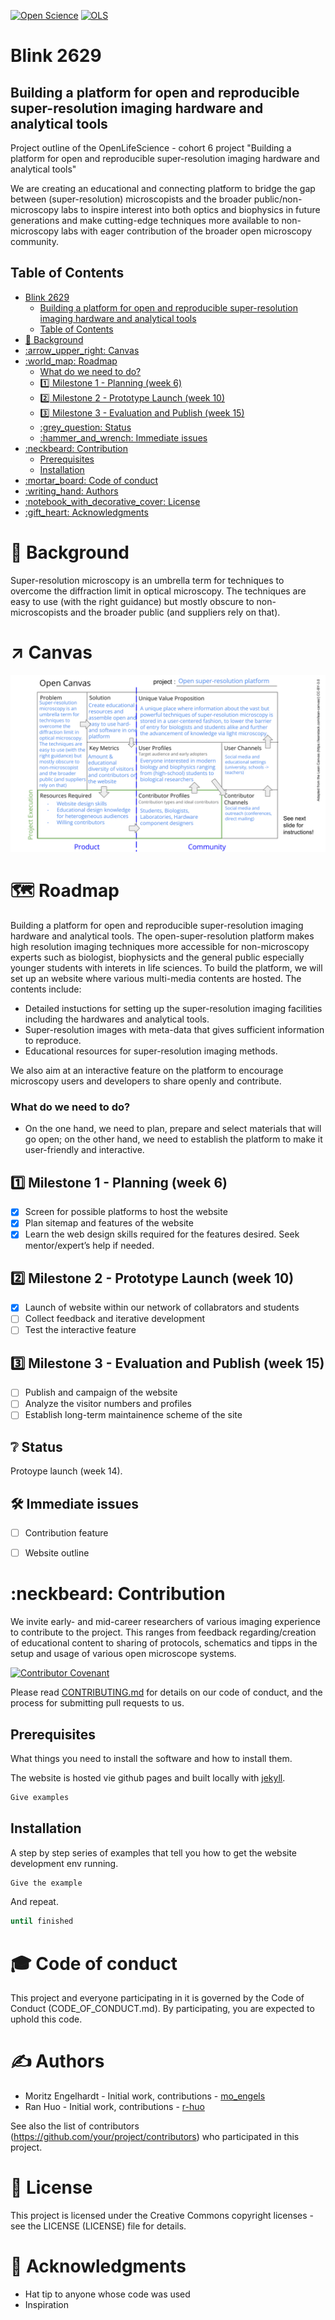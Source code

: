 [![Open Science](https://img.shields.io/badge/-Open%20Science-brightgreen)](https://openscience.org)
[![OLS](https://img.shields.io/badge/-OLS-lightgrey)](https://openlifesci.org/)


# Blink 2629
## Building a platform for open and reproducible super-resolution imaging hardware and analytical tools
Project outline of the OpenLifeScience - cohort 6 project "Building a platform for open and reproducible super-resolution imaging hardware and analytical tools" 

We are creating an educational and connecting platform to bridge the gap between (super-resolution) microscopists and the broader public/non-microscopy labs to inspire interest into both optics and biophysics in future generations and make cutting-edge techniques more available to non-microscopy labs with eager contribution of the broader open microscopy community.

## Table of Contents
- [Blink 2629](#blink-2629)
  - [Building a platform for open and reproducible super-resolution imaging hardware and analytical tools](#building-a-platform-for-open-and-reproducible-super-resolution-imaging-hardware-and-analytical-tools)
  - [Table of Contents](#table-of-contents)
- [:bookmark: Background](#bookmark-background)
- [:arrow\_upper\_right: Canvas](#arrow_upper_right-canvas)
- [:world\_map: Roadmap](#world_map-roadmap)
    - [What do we need to do?](#what-do-we-need-to-do)
  - [:one: Milestone 1 - Planning (week 6)](#one-milestone-1---planning-week-6)
  - [:two: Milestone 2 - Prototype Launch (week 10)](#two-milestone-2---prototype-launch-week-10)
  - [:three: Milestone 3 - Evaluation and Publish (week 15)](#three-milestone-3---evaluation-and-publish-week-15)
  - [:grey\_question: Status](#grey_question-status)
  - [:hammer\_and\_wrench: Immediate issues](#hammer_and_wrench-immediate-issues)
- [:neckbeard: Contribution](#neckbeard-contribution)
  - [Prerequisites](#prerequisites)
  - [Installation](#installation)
- [:mortar\_board: Code of conduct](#mortar_board-code-of-conduct)
- [:writing\_hand: Authors](#writing_hand-authors)
- [:notebook\_with\_decorative\_cover: License](#notebook_with_decorative_cover-license)
- [:gift\_heart: Acknowledgments](#gift_heart-acknowledgments)


# :bookmark: Background

Super-resolution microscopy is an umbrella term for techniques to overcome the diffraction limit in optical microscopy. The techniques are easy to use (with the right guidance) but mostly obscure to non-microscopists and the broader public (and suppliers rely on that).  


# :arrow_upper_right: Canvas
![Open canvas](_resources/canvas.png)


# :world_map: Roadmap

Building a platform for open and reproducible super-resolution imaging hardware and analytical tools. The open-super-resolution platform makes high resolution imaging techniques more accessible for non-microscopy experts such as biologist, biophysicts and the general public especially younger students with interets in life sciences.
To build the platform, we will set up an website where various multi-media contents are hosted. The contents include:

- Detailed instuctions for setting up the super-resolution imaging facilities including the hardwares and analytical tools.
- Super-resolution images with meta-data that gives sufficient information to reproduce.
- Educational resources for super-resolution imaging methods.

We also aim at an interactive feature on the platform to encourage microscopy users and developers to share openly and contribute.

### What do we need to do?
- On the one hand, we need to plan, prepare and select materials that will go open; on the other hand, we need to establish the platform to make it user-friendly and interactive.

## :one: Milestone 1 - Planning (week 6)
- [X] Screen for possible platforms to host the website
- [X] Plan sitemap and features of the website
- [X] Learn the web design skills required for the features desired. Seek mentor/expert’s help if needed.

## :two: Milestone 2 - Prototype Launch (week 10)
- [X] Launch of website within our network of collabrators and students
- [ ] Collect feedback and iterative development
- [ ] Test the interactive feature

## :three: Milestone 3 - Evaluation and Publish (week 15)
- [ ] Publish and campaign of the website
- [ ] Analyze the visitor numbers and profiles
- [ ] Establish long-term maintainence scheme of the site

## :grey_question: Status

Protoype launch (week 14). 

## :hammer_and_wrench: Immediate issues
- [ ] Contribution feature
- [ ] Website outline


# :neckbeard: Contribution 

We invite early- and mid-career researchers of various imaging experience to contribute to the project.
This ranges from feedback regarding/creation of educational content to sharing of protocols, schematics and tipps in the setup and usage of various open microscope systems.

[![Contributor Covenant](https://img.shields.io/badge/Contributor%20Covenant-v2.0%20adopted-ff69b4.svg)](CODE_OF_CONDUCT.md)

Please read [CONTRIBUTING.md](CONTRIBUTING.md) for details on our code of conduct, and the process for submitting pull requests to us.

## Prerequisites

What things you need to install the software and how to install them.

The website is hosted vie github pages and built locally with [jekyll](https://jekyllrb.com/).  

```sh
Give examples
```

## Installation

A step by step series of examples that tell you how to get the website development env running.

```sh   
Give the example
```

And repeat.

```sh
until finished
```



# :mortar_board: Code of conduct

This project and everyone participating in it is governed by the Code of Conduct (CODE_OF_CONDUCT.md). By participating, you are expected to uphold this code.


# :writing_hand: Authors

- Moritz Engelhardt - Initial work, contributions - [mo_engels](https://github.com/mo_engels)
- Ran Huo - Initial work, contributions - [r-huo](https://github.com/r-huo)

See also the list of contributors (https://github.com/your/project/contributors) who participated in this project.

# :notebook_with_decorative_cover: License

This project is licensed under the Creative Commons copyright licenses - see the LICENSE (LICENSE) file for details.

# :gift_heart: Acknowledgments

- Hat tip to anyone whose code was used
- Inspiration